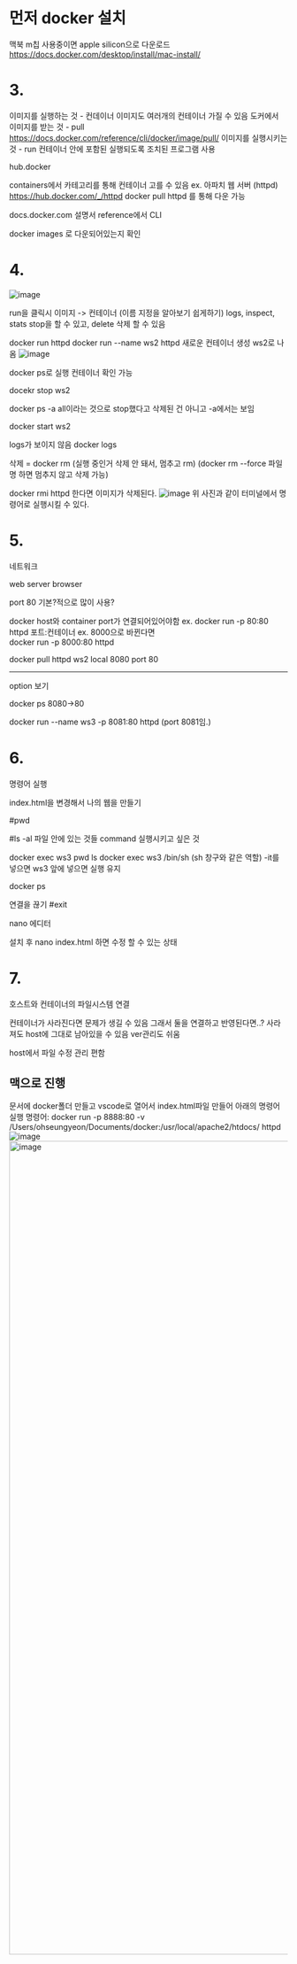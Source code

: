 # 먼저 docker 설치

맥북 m칩 사용중이면 apple silicon으로 다운로드
https://docs.docker.com/desktop/install/mac-install/

# 3.
이미지를 실행하는 것 - 컨데이너
이미지도 여러개의 컨테이너 가질 수 있음
도커에서 이미지를 받는 것 - pull  
https://docs.docker.com/reference/cli/docker/image/pull/ 
이미지를 실행시키는 것 - run
컨테이너 안에 포함된 실행되도록 조치된 프로그램 사용

hub.docker 

containers에서 카테고리를 통해 컨테이너 고를 수 있음
ex. 아파치 웹 서버 (httpd) https://hub.docker.com/_/httpd
docker pull httpd 를 통해 다운 가능

docs.docker.com 설명서
reference에서 CLI

docker images 로 다운되어있는지 확인

# 4.
![image](https://github.com/Carbon6-Free/DockerStudy/assets/101008357/bd299a41-a95c-48cf-852e-d4c5280608ed)

run을 클릭시 이미지 -> 컨테이너 
(이름 지정을 알아보기 쉽게하기)
logs, inspect, stats
stop을 할 수 있고, delete 삭제 할 수 있음

docker run httpd
docker run --name ws2 httpd
새로운 컨테이너 생성 ws2로 나옴
![image](https://github.com/Carbon6-Free/DockerStudy/assets/101008357/99e1f6f6-9a61-4f2a-b01e-99b9821aa6a6)


docker ps로 실행 컨테이너 확인 가능

docekr stop ws2

docker ps -a 
all이라는 것으로 stop했다고 삭제된 건 아니고 -a에서는 보임

docker start ws2

logs가 보이지 않음 
docker logs

삭제 = docker rm 
(실행 중인거 삭제 안 돼서, 멈추고 rm)
(docker rm --force 파일명 하면 멈추지 않고 삭제 가능)

docker rmi httpd
한다면 이미지가 삭제된다.
![image](https://github.com/Carbon6-Free/DockerStudy/assets/101008357/a2806da7-66bf-4dbe-bb19-e71789b6b4b9)
위 사진과 같이 터미널에서 명령어로 실행시킬 수 있다.


# 5.
네트워크

web server
browser

port 80 기본?적으로 많이 사용?  

docker host와 container port가 연결되어있어야함
ex. docker run -p 80:80 httpd
   포트:컨테이너
ex. 8000으로 바뀐다면  
   docker run -p 8000:80 httpd  

docker pull httpd
ws2
local 8080 port 80

----
option 보기

docker ps
8080->80

docker run --name ws3 -p 8081:80 httpd
(port 8081임.)

# 6.
명령어 실행

index.html을 변경해서 나의 웹을 만들기

#pwd

#ls -al
파일 안에 있는 것들
command 실행시키고 싶은 것

docker exec ws3 pwd
         ls
docker exec ws3 /bin/sh (sh 창구와 같은 역할)
-it를 넣으면 ws3 앞에 넣으면 실행 유지

docker ps

연결을 끊기 
#exit

nano 에디터 

설치 후 
nano index.html 하면 수정 할 수 있는 상태

# 7.
호스트와 컨테이너의 파일시스템 연결

컨테이너가 사라진다면 문제가 생길 수 있음
그래서 둘을 연결하고 반영된다면..?
사라져도 host에 그대로 남아있을 수 있음
ver관리도 쉬움

host에서 파일 수정 관리 편함

## 맥으로 진행
문서에 docker폴더 만들고 vscode로 열어서 index.html파일 만들어 아래의 명령어 실행
명령어: docker run -p 8888:80 -v /Users/ohseungyeon/Documents/docker:/usr/local/apache2/htdocs/ httpd
![image](https://github.com/Carbon6-Free/DockerStudy/assets/101008357/885f600e-a3c0-413d-8e2f-e370fc28792f)
<img width="1470" alt="image" src="https://github.com/Carbon6-Free/DockerStudy/assets/101008357/c7699ad1-1cff-4418-8fd8-9e286af48247">

